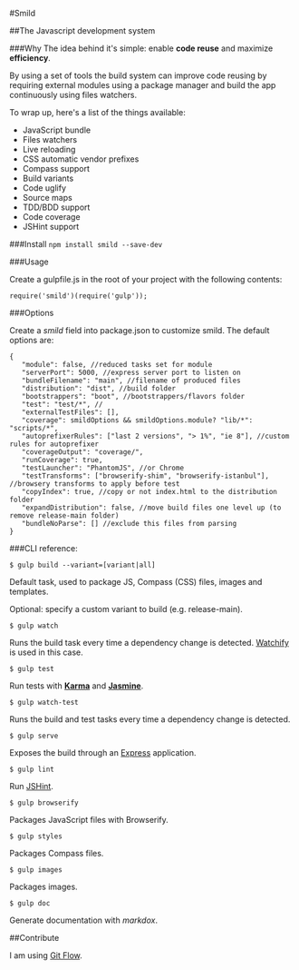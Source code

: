 #Smild

##The Javascript development system

###Why
The idea behind it's simple: enable **code reuse** and maximize **efficiency**.

By using a set of tools the build system can improve code reusing by requiring external modules using a package manager and build the app continuously using files watchers.

To wrap up, here's a list of the things available:

* JavaScript bundle
* Files watchers
* Live reloading
* CSS automatic vendor prefixes
* Compass support
* Build variants
* Code uglify
* Source maps
* TDD/BDD support
* Code coverage
* JSHint support

###Install
`npm install smild --save-dev`

###Usage

Create a gulpfile.js in the root of your project with the following contents:

`require('smild')(require('gulp'));`

###Options

Create a _smild_ field into package.json to customize smild. The default options are:

    {
  	   "module": false, //reduced tasks set for module
       "serverPort": 5000, //express server port to listen on
       "bundleFilename": "main", //filename of produced files
       "distribution": "dist", //build folder
       "bootstrappers": "boot", //bootstrappers/flavors folder
       "test": "test/*", //
       "externalTestFiles": [],
       "coverage": smildOptions && smildOptions.module? "lib/*": "scripts/*",
       "autoprefixerRules": ["last 2 versions", "> 1%", "ie 8"], //custom rules for autoprefixer
       "coverageOutput": "coverage/",
       "runCoverage": true,
       "testLauncher": "PhantomJS", //or Chrome
       "testTransforms": ["browserify-shim", "browserify-istanbul"], //browsery transforms to apply before test
       "copyIndex": true, //copy or not index.html to the distribution folder
       "expandDistribution": false, //move build files one level up (to remove release-main folder)
       "bundleNoParse": [] //exclude this files from parsing
    }

###CLI reference:

`$ gulp build --variant=[variant|all]`

Default task, used to package JS, Compass (CSS) files, images and templates.

Optional: specify a custom variant to build (e.g. release-main).

`$ gulp watch`

Runs the build task every time a dependency change is detected. [Watchify](https://github.com/substack/watchify) is used in this case.

`$ gulp test`

Run tests with **[Karma](https://github.com/karma-runner/karma)** and **[Jasmine](http://jasmine.github.io/2.0/introduction.html)**.

`$ gulp watch-test`

Runs the build and test tasks every time a dependency change is detected.

`$ gulp serve`

Exposes the build through an [Express](http://expressjs.com/) application.

`$ gulp lint`

Run [JSHint](http://www.jshint.com/).

`$ gulp browserify`

Packages JavaScript files with Browserify.

`$ gulp styles`

Packages Compass files.

`$ gulp images`

Packages images.

`$ gulp doc`

Generate documentation with *markdox*.

##Contribute

I am using [Git Flow](https://github.com/nvie/gitflow).